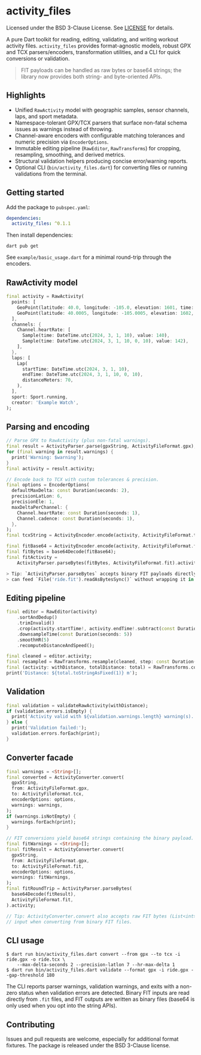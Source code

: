 # activity_files
Licensed under the BSD 3-Clause License. See [LICENSE](./LICENSE) for details.

A pure Dart toolkit for reading, editing, validating, and writing workout
activity files. `activity_files` provides format-agnostic models, robust GPX and
TCX parsers/encoders, transformation utilities, and a CLI for quick conversions
or validation.

> FIT payloads can be handled as raw bytes or base64 strings; the library now
> provides both string- and byte-oriented APIs.

## Highlights

- Unified `RawActivity` model with geographic samples, sensor channels, laps,
  and sport metadata.
- Namespace-tolerant GPX/TCX parsers that surface non-fatal schema issues as
  warnings instead of throwing.
- Channel-aware encoders with configurable matching tolerances and numeric
  precision via `EncoderOptions`.
- Immutable editing pipeline (`RawEditor`, `RawTransforms`) for cropping,
  resampling, smoothing, and derived metrics.
- Structural validation helpers producing concise error/warning reports.
- Optional CLI (`bin/activity_files.dart`) for converting files or running
  validations from the terminal.

## Getting started

Add the package to `pubspec.yaml`:

```yaml
dependencies:
  activity_files: ^0.1.1
```

Then install dependencies:

```shell
dart pub get
```

See `example/basic_usage.dart` for a minimal round-trip through the encoders.

## RawActivity model

```dart
final activity = RawActivity(
  points: [
    GeoPoint(latitude: 40.0, longitude: -105.0, elevation: 1601, time: DateTime.utc(2024, 3, 1, 10)),
    GeoPoint(latitude: 40.0005, longitude: -105.0005, elevation: 1602, time: DateTime.utc(2024, 3, 1, 10, 0, 10)),
  ],
  channels: {
    Channel.heartRate: [
      Sample(time: DateTime.utc(2024, 3, 1, 10), value: 140),
      Sample(time: DateTime.utc(2024, 3, 1, 10, 0, 10), value: 142),
    ],
  },
  laps: [
    Lap(
      startTime: DateTime.utc(2024, 3, 1, 10),
      endTime: DateTime.utc(2024, 3, 1, 10, 0, 10),
      distanceMeters: 70,
    ),
  ],
  sport: Sport.running,
  creator: 'Example Watch',
);
```

## Parsing and encoding

```dart
// Parse GPX to RawActivity (plus non-fatal warnings).
final result = ActivityParser.parse(gpxString, ActivityFileFormat.gpx);
for (final warning in result.warnings) {
  print('Warning: $warning');
}
final activity = result.activity;

// Encode back to TCX with custom tolerances & precision.
final options = EncoderOptions(
  defaultMaxDelta: const Duration(seconds: 2),
  precisionLatLon: 6,
  precisionEle: 1,
  maxDeltaPerChannel: {
    Channel.heartRate: const Duration(seconds: 1),
    Channel.cadence: const Duration(seconds: 1),
  },
);
final tcxString = ActivityEncoder.encode(activity, ActivityFileFormat.tcx, options: options);

final fitBase64 = ActivityEncoder.encode(activity, ActivityFileFormat.fit, options: options);
final fitBytes = base64Decode(fitBase64);
final fitActivity =
    ActivityParser.parseBytes(fitBytes, ActivityFileFormat.fit).activity;

> Tip: `ActivityParser.parseBytes` accepts binary FIT payloads directly, so you
> can feed `File('ride.fit').readAsBytesSync()` without wrapping it in base64.
```

## Editing pipeline

```dart
final editor = RawEditor(activity)
    .sortAndDedup()
    .trimInvalid()
    .crop(activity.startTime!, activity.endTime!.subtract(const Duration(minutes: 1)))
    .downsampleTime(const Duration(seconds: 5))
    .smoothHR(5)
    .recomputeDistanceAndSpeed();

final cleaned = editor.activity;
final resampled = RawTransforms.resample(cleaned, step: const Duration(seconds: 2));
final (activity: withDistance, totalDistance: total) = RawTransforms.computeCumulativeDistance(resampled);
print('Distance: ${total.toStringAsFixed(1)} m');
```

## Validation

```dart
final validation = validateRawActivity(withDistance);
if (validation.errors.isEmpty) {
  print('Activity valid with ${validation.warnings.length} warning(s).');
} else {
  print('Validation failed:');
  validation.errors.forEach(print);
}
```

## Converter facade

```dart
final warnings = <String>[];
final converted = ActivityConverter.convert(
  gpxString,
  from: ActivityFileFormat.gpx,
  to: ActivityFileFormat.tcx,
  encoderOptions: options,
  warnings: warnings,
);
if (warnings.isNotEmpty) {
  warnings.forEach(print);
}

// FIT conversions yield base64 strings containing the binary payload.
final fitWarnings = <String>[];
final fitResult = ActivityConverter.convert(
  gpxString,
  from: ActivityFileFormat.gpx,
  to: ActivityFileFormat.fit,
  encoderOptions: options,
  warnings: fitWarnings,
);
final fitRoundTrip = ActivityParser.parseBytes(
  base64Decode(fitResult),
  ActivityFileFormat.fit,
).activity;

// Tip: ActivityConverter.convert also accepts raw FIT bytes (List<int>) for the
// input when converting from binary FIT files.
```

## CLI usage

```
$ dart run bin/activity_files.dart convert --from gpx --to tcx -i ride.gpx -o ride.tcx \
    --max-delta-seconds 2 --precision-latlon 7 --hr-max-delta 1
$ dart run bin/activity_files.dart validate --format gpx -i ride.gpx --gap-threshold 180
```

The CLI reports parser warnings, validation warnings, and exits with a non-zero
status when validation errors are detected.
Binary FIT inputs are read directly from `.fit` files, and FIT outputs are
written as binary files (base64 is only used when you opt into the string APIs).

## Contributing

Issues and pull requests are welcome, especially for additional format fixtures. The package is released under the BSD 3-Clause license.
